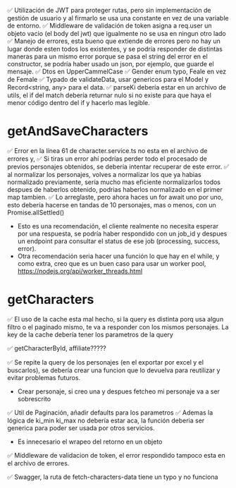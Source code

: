 ✅ Utilización de JWT para proteger rutas, pero sin implementación de gestión de usuario y al firmarlo se usa una constante en vez de una variable de entorno.
✅ Middleware de validación de token asigna a req.user un objeto vacio (el body del jwt) que igualmente no se usa en ningun otro lado
✅ Manejo de errores, esta bueno que extiende de errores pero no hay un lugar donde esten todos los existentes, y se podría responder de distintas maneras para un mismo error porque se pasa el string del error en el constructor, se podría haber usado un json, por ejemplo, que guarde el mensaje.
✅ Dtos en UpperCammelCase
✅ Gender enum typo, Feale en vez de Female
✅ Typado de validateData, usar genericos para el Model y Record<string, any> para el data.
✅ parseKi debería estar en un archivo de utils, el if del match debería returnar nulo si no existe para que haya el menor código dentro del if y hacerlo mas legible.

# getAndSaveCharacters

✅ Error en la línea 61 de character.service.ts no esta en el archivo de errores y,
✅ Si tiras un error ahí podrías perder todo el procesado de previos personajes obtenidos, se debería intentar recuperar de este error.
✅ al normalizar los personajes, volves a normalizar los que ya habias normalizado previamente, sería mucho mas eficiente normalizarlos todos despues de haberlos obtenido, podrias haberlos normalizado en el primer map tambien.
✅ Lo arreglaste, pero ahora haces un for await uno por uno, esto debería hacerse en tandas de 10 personajes, mas o menos, con un Promise.allSettled()

- Esto es una recomendación, el cliente realmente no necesita esperar por una respuesta, se podría haber respondido con un job_id y despues un endpoint para consultar el status de ese job (processing, success, error).
- Otra recomendación seria hacer una función lo que hay en el while, y como extra, creo que es un buen caso para usar un worker pool, https://nodejs.org/api/worker_threads.html

# getCharacters

✅ El uso de la cache esta mal hecho, si la query es distinta porq usa algun filtro o el paginado mismo, te va a responder con los mismos personajes. La key de la cache debería tener los parametros de la query

✅ getCharacterById, affiliate?????

✅ Se repite la query de los personajes (en el exportar por excel y el buscarlos), se debería crear una funcion que lo devuelva para reutilizar y evitar problemas futuros.

- Crear personaje, si creo una y despues fetcheo mi personaje va a ser sobrescrito

✅ Util de Paginación, añadir defaults para los parametros
✅ Ademas la lógica de ki_min ki_max no debería estar aca, la función deberia ser generica para poder ser usada por otros servicios.

- Es innecesario el wrapeo del retorno en un objeto

✅ Middleware de validacion de token, el error respondido tampoco esta en el archivo de errores.

✅ Swagger, la ruta de fetch-characters-data tiene un typo y no funciona
